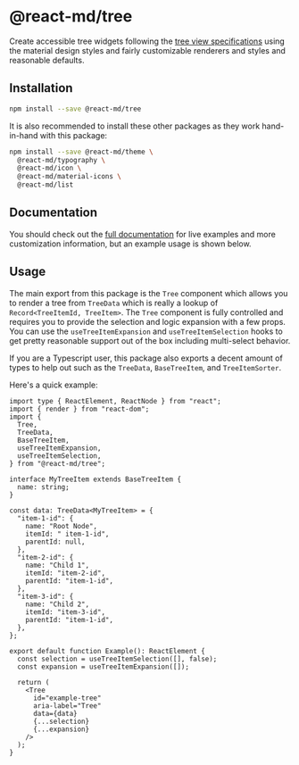 # @react-md/tree

Create accessible tree widgets following the
[tree view specifications](https://www.w3.org/TR/wai-aria-practices/#TreeView)
using the material design styles and fairly customizable renderers and styles
and reasonable defaults.

## Installation

```sh
npm install --save @react-md/tree
```

It is also recommended to install these other packages as they work hand-in-hand
with this package:

```sh
npm install --save @react-md/theme \
  @react-md/typography \
  @react-md/icon \
  @react-md/material-icons \
  @react-md/list
```

<!-- DOCS_REMOVE -->

## Documentation

You should check out the
[full documentation](https://react-md.dev/packages/tree/demos) for live examples
and more customization information, but an example usage is shown below.

<!-- DOCS_REMOVE_END -->

## Usage

The main export from this package is the `Tree` component which allows you to
render a tree from `TreeData` which is really a lookup of
`Record<TreeItemId, TreeItem>`. The `Tree` component is fully controlled and
requires you to provide the selection and logic expansion with a few props. You
can use the `useTreeItemExpansion` and `useTreeItemSelection` hooks to get
pretty reasonable support out of the box including multi-select behavior.

If you are a Typescript user, this package also exports a decent amount of types
to help out such as the `TreeData`, `BaseTreeItem`, and `TreeItemSorter`.

Here's a quick example:

```tsx
import type { ReactElement, ReactNode } from "react";
import { render } from "react-dom";
import {
  Tree,
  TreeData,
  BaseTreeItem,
  useTreeItemExpansion,
  useTreeItemSelection,
} from "@react-md/tree";

interface MyTreeItem extends BaseTreeItem {
  name: string;
}

const data: TreeData<MyTreeItem> = {
  "item-1-id": {
    name: "Root Node",
    itemId: " item-1-id",
    parentId: null,
  },
  "item-2-id": {
    name: "Child 1",
    itemId: "item-2-id",
    parentId: "item-1-id",
  },
  "item-3-id": {
    name: "Child 2",
    itemId: "item-3-id",
    parentId: "item-1-id",
  },
};

export default function Example(): ReactElement {
  const selection = useTreeItemSelection([], false);
  const expansion = useTreeItemExpansion([]);

  return (
    <Tree
      id="example-tree"
      aria-label="Tree"
      data={data}
      {...selection}
      {...expansion}
    />
  );
}
```
